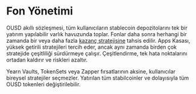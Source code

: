 # Fon Yönetimi

OUSD akıllı sözleşmesi, tüm kullanıcıların stablecoin depozitolarını tek bir yatırım yapılabilir varlık havuzunda toplar. Fonlar daha sonra herhangi bir zamanda bir veya daha fazla [kazanç stratejisine](earning-strategies.md) tahsis edilir. Apps Kasası, yüksek getirili stratejileri tercih eder, ancak aynı zamanda birden çok stratejide çeşitliliği sürdürmeye çalışır. Çeşitlendirme, tek hata noktalarını ortadan kaldırır ve riskleri azaltır.

Yearn Vaults, TokenSets veya Zapper fırsatlarının aksine, kullanıcılar bireysel stratejiler seçmezler. Yatırılan tüm stabilcoinler ve dolayısıyla tüm OUSD tokenleri değiştirilebilir.

